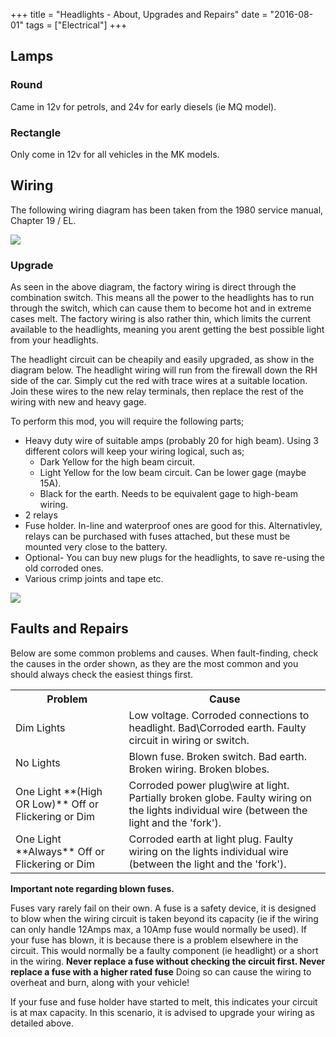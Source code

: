 +++
title = "Headlights - About, Upgrades and Repairs"
date = "2016-08-01"
tags = ["Electrical"]
+++

## Lamps

### Round

Came in 12v for petrols, and 24v for early diesels (ie MQ model).

### Rectangle

Only come in 12v for all vehicles in the MK models.

## Wiring

The following wiring diagram has been taken from the 1980 service manual, Chapter 19 / EL.

[![][Image: stock wiring]][Image: stock wiring]

### Upgrade

As seen in the above diagram, the factory wiring is direct through the combination switch. This means all the power to the headlights has to run through the switch, which can cause them to become hot and in extreme cases melt. The factory wiring is also rather thin, which limits the current available to the headlights, meaning you arent getting the best possible light from your headlights.

The headlight circuit can be cheapily and easily upgraded, as show in the diagram below. The headlight wiring will run from the firewall down the RH side of the car. Simply cut the red with trace wires at a suitable location. Join these wires to the new relay terminals, then replace the rest of the wiring with new and heavy gage.

To perform this mod, you will require the following parts;

*   Heavy duty wire of suitable amps (probably 20 for high beam). Using 3 different colors will keep your wiring logical, such as;
    *   Dark Yellow for the high beam circuit.
    *   Light Yellow for the low beam circuit. Can be lower gage (maybe 15A).
    *   Black for the earth. Needs to be equivalent gage to high-beam wiring.
*   2 relays
*   Fuse holder. In-line and waterproof ones are good for this.
    Alternativley, relays can be purchased with fuses attached, but these must be mounted very close to the battery.
*   Optional- You can buy new plugs for the headlights, to save re-using the old corroded ones.
*   Various crimp joints and tape etc.

[![][Image: upgraded wiring]][Image: upgraded wiring]

## Faults and Repairs

Below are some common problems and causes. When fault-finding, check the causes in the order shown, as they are the most common and you should always check the easiest things first.

<table class="table table-bordered clearfix">

<tbody>

<tr>

<th>Problem</th>

<th>Cause</th>

</tr>

<tr>

<td>Dim Lights</td>

<td>Low voltage.
Corroded connections to headlight.
Bad\Corroded earth.
Faulty circuit in wiring or switch.</td>

</tr>

<tr>

<td>No Lights</td>

<td>Blown fuse.
Broken switch.
Bad earth.
Broken wiring.
Broken blobes.</td>

</tr>

<tr>

<td>One Light
**(High OR Low)**
Off or Flickering or Dim</td>

<td>Corroded power plug\wire at light.
Partially broken globe.
Faulty wiring on the lights individual wire (between the light and the 'fork').</td>

</tr>

<tr>

<td>One Light
**Always**
Off or Flickering or Dim</td>

<td>Corroded earth at light plug.
Faulty wiring on the lights individual wire (between the light and the 'fork').</td>

</tr>

</tbody>

</table>

**Important note regarding blown fuses.**

Fuses vary rarely fail on their own. A fuse is a safety device, it is designed to blow when the wiring circuit is taken beyond its capacity (ie if the wiring can only handle 12Amps max, a 10Amp fuse would normally be used). If your fuse has blown, it is because there is a problem elsewhere in the circuit. This would normally be a faulty component (ie headlight) or a short in the wiring. **Never replace a fuse without checking the circuit first. Never replace a fuse with a higher rated fuse** Doing so can cause the wiring to overheat and burn, along with your vehicle!

If your fuse and fuse holder have started to melt, this indicates your circuit is at max capacity. In this scenario, it is advised to upgrade your wiring as detailed above.


[Image: stock wiring]: /wiki/electrical/headlights/mq-headlight-wiring-stock.jpg
[Image: upgraded wiring]: /wiki/electrical/headlights/mq-headlight-wiring-upgrade.jpg
